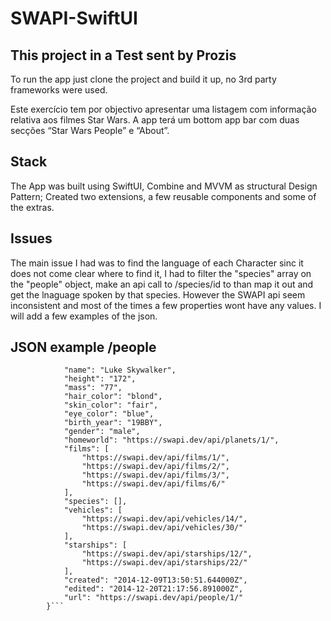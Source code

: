 # SWAPI-SwiftUI

## This project in a Test sent by Prozis
To run the app just clone the project and build it up, no 3rd party frameworks were used.

Este exercício tem por objectivo apresentar uma listagem com informação relativa aos filmes Star Wars. 
A app terá um bottom app bar com duas secções “Star Wars People” e “About”.

## Stack
The App was built using SwiftUI, Combine and MVVM as structural Design Pattern;
Created two extensions, a few reusable components and some of the extras.

## Issues

The main issue I had was to find the language of each Character sinc it does not come clear where to find it,
I had to filter the "species" array on the "people" object, make an api call to /species/id to than map it out and get the lnaguage spoken by that species.
However the SWAPI api seem inconsistent and most of the times a few properties wont have any values. I will add a few examples of the json.

## JSON example /people
```{
            "name": "Luke Skywalker", 
            "height": "172", 
            "mass": "77", 
            "hair_color": "blond", 
            "skin_color": "fair", 
            "eye_color": "blue", 
            "birth_year": "19BBY", 
            "gender": "male", 
            "homeworld": "https://swapi.dev/api/planets/1/", 
            "films": [
                "https://swapi.dev/api/films/1/", 
                "https://swapi.dev/api/films/2/", 
                "https://swapi.dev/api/films/3/", 
                "https://swapi.dev/api/films/6/"
            ], 
            "species": [], 
            "vehicles": [
                "https://swapi.dev/api/vehicles/14/", 
                "https://swapi.dev/api/vehicles/30/"
            ], 
            "starships": [
                "https://swapi.dev/api/starships/12/", 
                "https://swapi.dev/api/starships/22/"
            ], 
            "created": "2014-12-09T13:50:51.644000Z", 
            "edited": "2014-12-20T21:17:56.891000Z", 
            "url": "https://swapi.dev/api/people/1/"
        }```
